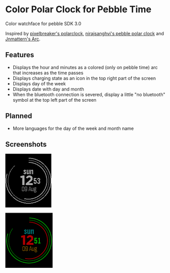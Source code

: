 # Color Polar Clock for Pebble Time

Color watchface for pebble SDK 3.0

Inspired by [pixelbreaker's polarclock](http://blog.pixelbreaker.com/polarclock), [nirajsanghvi's pebble polar clock](https://github.com/nirajsanghvi/pebble) and [Jnmattern's Arc](https://github.com/Jnmattern/Arc).

Features
--------
* Displays the hour and minutes as a colored (only on pebble time) arc that increases as the time passes
* Displays charging state as an icon in the top right part of the screen
* Displays day of the week
* Displays date with day and month
* When the bluetooth connection is severed, display a little "no bluetooth" symbol at the top left part of the screen

Planned
-------
* More languages for the day of the week and month name

Screenshots
-----------
![screenshot aplite](screenshots/aplite1.png)

![screenshot basalt](screenshots/basalt1.png)
